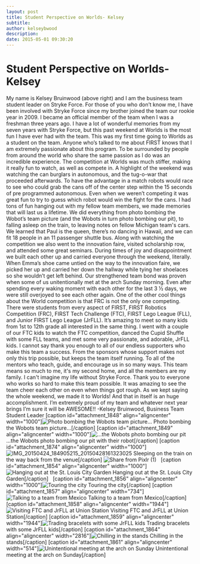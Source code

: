 ```yaml
---
layout: post
title: Student Perspective on Worlds- Kelsey
subtitle:
author: kelseybwood
description:
date: 2015-05-01 09:30:20
---
```


# Student Perspective on Worlds- Kelsey

My name is Kelsey Bruinwood (above right) and I am the business team student leader on Stryke Force. For those of you who don’t know me, I have been involved with Stryke Force since my brother joined the team our rookie year in 2009. I became an official member of the team when I was a freshman three years ago. I have a lot of wonderful memories from my seven years with Stryke Force, but this past weekend at Worlds is the most fun I have ever had with the team. This was my first time going to Worlds as a student on the team. Anyone who’s talked to me about FIRST knows that I am extremely passionate about this program. To be surrounded by people from around the world who share the same passion as I do was an incredible experience. The competition at Worlds was much stiffer, making it really fun to watch, as well as compete in. A highlight of the weekend was watching the can burglars in autonomous, and the tug-o-war that proceeded afterwards. To have the advantage in a match robots would race to see who could grab the cans off of the center step within the 15 seconds of pre programmed autonomous. Even when we weren’t competing it was great fun to try to guess which robot would win the fight for the cans. I had tons of fun hanging out with my fellow team members, we made memories that will last us a lifetime. We did everything from photo bombing the Wobot’s team picture (and the Wobots in turn photo bombing our pit), to falling asleep on the train, to leaving notes on fellow Michigan team's cars. We learned that Paul is the queen, there’s no dancing in Hawaii, and we can fit 18 people in an 11 passenger shuttle bus. Along with watching the competition we also went to the innovation faire, visited scholarship row, and attended some great seminars. During times of joy and disappointment we built each other up and carried everyone through the weekend, literally. When Emma’s shoe came untied on the way to the innovation faire, we picked her up and carried her down the hallway while tying her shoelaces so she wouldn’t get left behind. Our strengthened team bond was proven when some of us unitentionally met at the arch Sunday morning. Even after spending every waking moment with each other for the last 3 ½ days, we were still overjoyed to see each other again. One of the other cool things about the World competition is that FRC is not the only one competing. There were students from every aspect of FIRST, FIRST Robotics Competition (FRC), FIRST Tech Challenge (FTC), FIRST Lego League (FLL), and Junior FIRST Lego League (JrFLL). It’s amazing to meet so many kids from 1st to 12th grade all interested in the same thing. I went with a couple of our FTC kids to watch the FTC competition, danced the Cupid Shuffle with some FLL teams, and met some very passionate, and adorable, JrFLL kids. I cannot say thank you enough to all of our endless supporters who make this team a success. From the sponsors whose support makes not only this trip possible, but keeps the team itself running. To all of the mentors who teach, guide, and encourage us in so many ways. This team means so much to me, it's my second home, and all the members are my family. I can't imagine my life without Stryke Force. Thank you to everyone who works so hard to make this team possible. It was amazing to see the team cheer each other on even when things got rough. As we kept saying the whole weekend, we made it to Worlds! And that in itself is an huge accomplishment. I’m extremely proud of my team and whatever next year brings I’m sure it will be AWESOME!! -Kelsey Bruinwood, Business Team Student Leader [caption id="attachment_1848" align="aligncenter" width="1000"]![Photo bombing the Wobots team picture...](/wp-content/uploads/2015/04/Photo-bombing-the-Wobots-1024x576.jpg) Photo bombing the Wobots team picture...[/caption] [caption id="attachment_1849" align="aligncenter" width="1000"]![...the Wobots photo bombing our pit](http://strykeforce.org/wp-content/uploads/2015/04/IMG_20150423_161612_391-1024x576.jpg) ...the Wobots photo bombing our pit with their robot[/caption] [caption id="attachment_1874" align="aligncenter" width="1000"]![IMG_20150424_184905215_20150428161323025](http://strykeforce.org/wp-content/uploads/2015/04/IMG_20150424_184905215_20150428161323025.jpg) Sleeping on the train on the way back from the venue[/caption] ![Share from Pixlr \(1\)](http://strykeforce.org/wp-content/uploads/2015/04/Share-from-Pixlr-11.jpg)   [caption id="attachment_1854" align="aligncenter" width="1000"]![Hanging out at the St. Louis City Garden](http://strykeforce.org/wp-content/uploads/2015/04/Touring-the-City-Garden-300x220.jpg) Hanging out at the St. Louis City Garden[/caption]   [caption id="attachment_1856" align="aligncenter" width="1000"]![Touring the city](http://strykeforce.org/wp-content/uploads/2015/04/Screenshot_2015-04-24-21-06-44-2.jpg) Touring the city[/caption] [caption id="attachment_1857" align="aligncenter" width="734"]![Talking to a team from Mexico](http://strykeforce.org/wp-content/uploads/2015/04/Screenshot_2015-04-24-21-06-54-2.jpg) Talking to a team from Mexico[/caption] [caption id="attachment_1858" align="aligncenter" width="1944"]![Visiting FTC and JrFLL at Union Station](http://strykeforce.org/wp-content/uploads/2015/04/Visiting-FTC-and-JrFLL-at-Union-Station.jpg) Visiting FTC and JrFLL at Union Station[/caption] [caption id="attachment_1859" align="aligncenter" width="1944"]![Trading bracelets with some JrFLL kids](http://strykeforce.org/wp-content/uploads/2015/04/Trading-bracelets-with-some-JrFLL-kids.jpg) Trading bracelets with some JrFLL kids[/caption] [caption id="attachment_1864" align="aligncenter" width="2816"]![Chilling in the stands](http://strykeforce.org/wp-content/uploads/2015/04/Chilling-in-the-stands.jpg) Chilling in the stands[/caption] [caption id="attachment_1861" align="aligncenter" width="514"]![Unintentional meeting at the arch on Sunday](http://strykeforce.org/wp-content/uploads/2015/04/Meeting-up-at-the-arch-on-Sunday.jpg) Unintentional meeting at the arch on Sunday[/caption]
